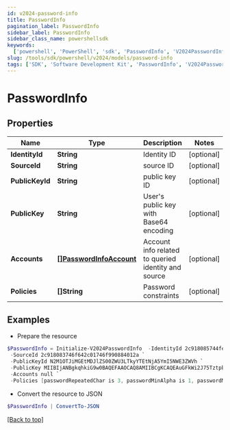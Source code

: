 ```yaml
---
id: v2024-password-info
title: PasswordInfo
pagination_label: PasswordInfo
sidebar_label: PasswordInfo
sidebar_class_name: powershellsdk
keywords:
  ['powershell', 'PowerShell', 'sdk', 'PasswordInfo', 'V2024PasswordInfo']
slug: /tools/sdk/powershell/v2024/models/password-info
tags: ['SDK', 'Software Development Kit', 'PasswordInfo', 'V2024PasswordInfo']
---
```


# PasswordInfo

## Properties

| Name | Type | Description | Notes |
| --- | --- | --- | --- |
| **IdentityId** | **String** | Identity ID | [optional] |
| **SourceId** | **String** | source ID | [optional] |
| **PublicKeyId** | **String** | public key ID | [optional] |
| **PublicKey** | **String** | User's public key with Base64 encoding | [optional] |
| **Accounts** | [**[]PasswordInfoAccount**](password-info-account) | Account info related to queried identity and source | [optional] |
| **Policies** | **[]String** | Password constraints | [optional] |

## Examples

- Prepare the resource

```powershell
$PasswordInfo = Initialize-V2024PasswordInfo  -IdentityId 2c918085744fec4301746f9a5bce4605 `
 -SourceId 2c918083746f642c01746f990884012a `
 -PublicKeyId N2M1OTJiMGEtMDJlZS00ZWU3LTkyYTEtNjA5YmI5NWE3ZWVh `
 -PublicKey MIIBIjANBgkqhkiG9w0BAQEFAAOCAQ8AMIIBCgKCAQEAuGFkWi2J75TztpbaPKd36bJnIB3J8gZ6UcoS9oSDYsqBzPpTsfZXYaEf4Y4BKGgJIXmE/lwhwuj7mU1itdZ2qTSNFtnXA8Fn75c3UUkk+h+wdZbkuSmqlsJo3R1OnJkwkJggcAy9Jvk9jlcrNLWorpQ1w9raUvxtvfgkSdq153KxotenQ1HciSyZ0nA/Kw0UaucLnho8xdRowZs11afXGXA9IT9H6D8T6zUdtSxm0nAyH+mluma5LdTfaM50W3l/L8q56Vrqmx2pZIiwdx/0+g3Y++jV70zom0ZBkC1MmSoLMrQYG5OICNjr72f78B2PaGXfarQHqARLjKpMVt9YIQIDAQAB `
 -Accounts null `
 -Policies [passwordRepeatedChar is 3, passwordMinAlpha is 1, passwordMinLength is 5, passwordMinNumeric is 1]
```

- Convert the resource to JSON

```powershell
$PasswordInfo | ConvertTo-JSON
```

[[Back to top]](#)
